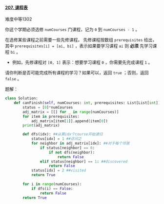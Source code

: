#### [207. 课程表](https://leetcode.cn/problems/course-schedule/)

难度中等1302

你这个学期必须选修 `numCourses` 门课程，记为 `0` 到 `numCourses - 1` 。

在选修某些课程之前需要一些先修课程。 先修课程按数组 `prerequisites` 给出，其中 `prerequisites[i] = [ai, bi]` ，表示如果要学习课程 `ai` 则 **必须** 先学习课程  `bi` 。

- 例如，先修课程对 `[0, 1]` 表示：想要学习课程 `0` ，你需要先完成课程 `1` 。

请你判断是否可能完成所有课程的学习？如果可以，返回 `true` ；否则，返回 `false` 。



题解：

```python
class Solution:
    def canFinish(self, numCourses: int, prerequisites: List[List[int]]) -> bool:
        status = [0]*numCourses
        adj_matrix = [[] for _ in range(numCourses)]
        for item in prerequisites:
            adj_matrix[item[1]].append(item[0])
        print(adj_matrix)

        def dfs(idx): ##从第idx个course开始递归
            status[idx] = 1 ##访问之
            for neighbor in adj_matrix[idx]: ##对于每个邻居
                if status[neighbor] == 0:
                    if not dfs(neighbor):
                        return False
                elif status[neighbor] == 1: ##discovered
                    return False
            status[idx] = 2 ##visited
            return True
        
        for i in range(numCourses):
            if dfs(i) == False:
                return False
        return True

```

